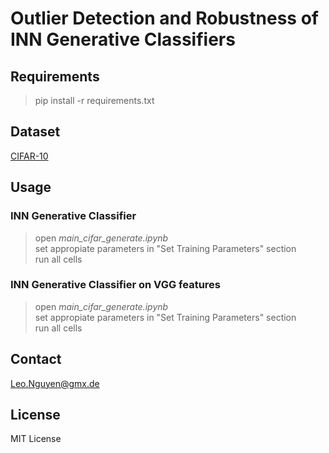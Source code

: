 # Outlier Detection and Robustness of INN Generative Classifiers

## Requirements
> pip install -r requirements.txt

## Dataset
[CIFAR-10](https://www.cs.toronto.edu/~kriz/cifar.html)

## Usage

### INN Generative Classifier
> open *main_cifar_generate.ipynb*  
> set appropiate parameters in "Set Training Parameters" section  
> run all cells

### INN Generative Classifier on VGG features
> open *main_cifar_generate.ipynb*  
> set appropiate parameters in "Set Training Parameters" section  
> run all cells

## Contact
Leo.Nguyen@gmx.de

## License
MIT License





